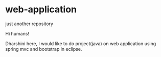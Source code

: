 # web-application
just another repository

  Hi humans!
  
  Dharshini here, I would like to do project(java) on web application using spring mvc and bootstrap in eclipse.
